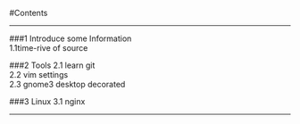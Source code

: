 #Contents
****

###1 Introduce some Information  
    1.1time-rive of source  

###2 Tools 
    2.1 learn git  
    2.2 vim settings  
    2.3 gnome3 desktop decorated  

###3 Linux
    3.1 nginx
****
